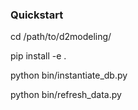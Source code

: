 ### Quickstart

cd /path/to/d2modeling/

pip install -e .

python bin/instantiate_db.py

python bin/refresh_data.py
